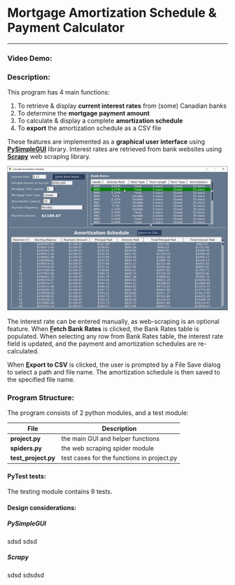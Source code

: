 # Mortgage Amortization Schedule & Payment Calculator

----

### Video Demo:  <URL HERE>


### Description:

This program has 4 main functions:

1. To retrieve & display **current interest rates** from (some) Canadian banks
2. To determine the **mortgage payment amount**
3. To calculate & display a complete **amortization schedule**
4. To **export** the amortization schedule as a CSV file


These features are implemented as a **graphical user interface** using [**PySimpleGUI**](https://www.pysimplegui.org/) library. Interest rates are retrieved from bank websites using [**Scrapy**](https://scrapy.org/) web scraping library. 

![Main screen](screen1.png)

The interest rate can be entered manually, as web-scraping is an optional feature. When **<u>F</u>etch Bank Rates** is clicked, the Bank Rates table is populated. When selecting any row from Bank Rates table, the interest rate field is updated, and the payment and amortization schedules are re-calculated.

When **<u>E</u>xport to CSV** is clicked, the user is prompted by a File Save dialog to select a path and file name. The amortization schedule is then saved to the specified file name.




### Program Structure:

The program consists of 2 python modules, and a test module:

| File                | Description |
| ------------------- | ----------- |
| **project.py**      | the main GUI and helper functions |
| **spiders.py**      | the web scraping spider module |
| **test_project.py** | test cases for the functions in project.py |



#### PyTest tests:

The testing module contains 9 tests.


#### Design considerations:

##### PySimpleGUI

sdsd
sdsd


##### Scrapy

sdsd
sdsdsd
